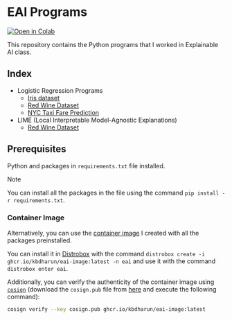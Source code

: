 # EAI Programs

[![Open in Colab](https://colab.research.google.com/assets/colab-badge.svg)](https://colab.research.google.com/github/kbdharun/EA-pgms)

This repository contains the Python programs that I worked in Explainable AI class.

## Index

- Logistic Regression Programs
  - [Iris dataset](LR/LR-Iris.ipynb)
  - [Red Wine Dataset](LR/Red_Wine_EA.ipynb)
  - [NYC Taxi Fare Prediction](LR/nyc-taxi-fare-prediction.ipynb)
- LIME (Local Interpretable Model-Agnostic Explanations)
  - [Red Wine Dataset](LIME/Red_Wine_EA.ipynb)

## Prerequisites

Python and packages in `requirements.txt` file installed.

> [!NOTE]
> You can install all the packages in the file using the command `pip install -r requirements.txt`.

### Container Image

Alternatively, you can use the [container image](https://github.com/kbdharun/EA-pgms/pkgs/container/eai-image) I created with all the packages preinstalled.

You can install it in [Distrobox](https://github.com/89luca89/distrobox) with the command `distrobox create -i ghcr.io/kbdharun/eai-image:latest -n eai` and use it with the command `distrobox enter eai`.

Additionally, you can verify the authenticity of the container image using [`cosign`](https://github.com/sigstore/cosign) (download the `cosign.pub` file from [here](https://github.com/kbdharun/EA-pgms/blob/main/cosign.pub) and execute the following command):

```zsh
cosign verify --key cosign.pub ghcr.io/kbdharun/eai-image:latest
```
